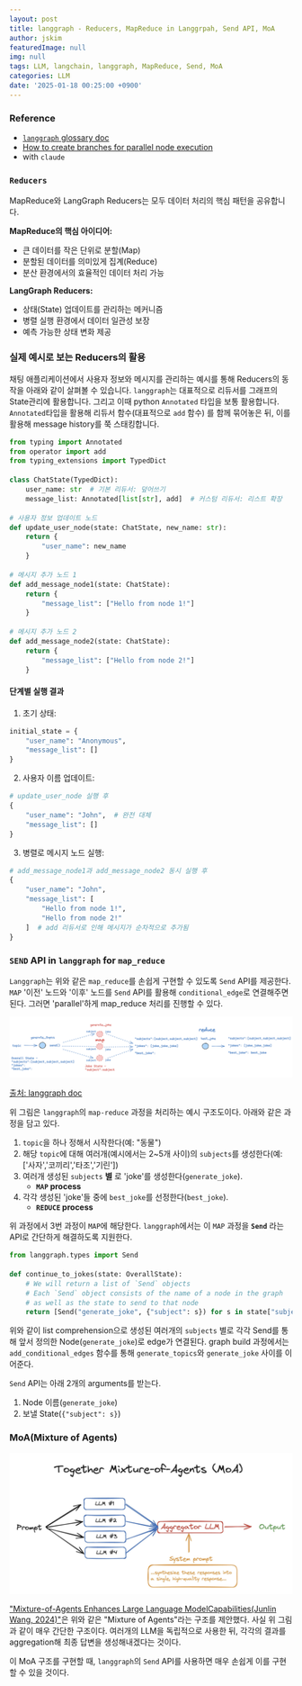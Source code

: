 ```yaml
---
layout: post
title: langgraph - Reducers, MapReduce in Langgrpah, Send API, MoA
author: jskim
featuredImage: null
img: null
tags: LLM, langchain, langgraph, MapReduce, Send, MoA
categories: LLM
date: '2025-01-18 00:25:00 +0900'
---
```


### Reference
- [`langgraph` glossary doc](https://langchain-ai.github.io/langgraph/concepts/low_level/#reducers)
- [How to create branches for parallel node execution](https://langchain-ai.github.io/langgraph/how-tos/branching/)
- with `claude`

### `Reducers`
MapReduce와 LangGraph Reducers는 모두 데이터 처리의 핵심 패턴을 공유합니다.

**MapReduce의 핵심 아이디어:**
- 큰 데이터를 작은 단위로 분할(Map)
- 분할된 데이터를 의미있게 집계(Reduce)
- 분산 환경에서의 효율적인 데이터 처리 가능

**LangGraph Reducers:**
- 상태(State) 업데이트를 관리하는 메커니즘
- 병렬 실행 환경에서 데이터 일관성 보장
- 예측 가능한 상태 변화 제공

### 실제 예시로 보는 Reducers의 활용

채팅 애플리케이션에서 사용자 정보와 메시지를 관리하는 예시를 통해 Reducers의 동작을 아래와 같이 살펴볼 수 있습니다.
`langgraph`는 대표적으로 리듀서를 그래프의 State관리에 활용합니다. 그리고 이때 python `Annotated` 타입을 보통 활용합니다.
`Annotated`타입을 활용해 리듀서 함수(대표적으로 `add` 함수) 를 함께 묶어놓은 뒤, 이를 활용해 message history를 쭉 스태킹합니다.

```python
from typing import Annotated
from operator import add
from typing_extensions import TypedDict

class ChatState(TypedDict):
    user_name: str  # 기본 리듀서: 덮어쓰기
    message_list: Annotated[list[str], add]  # 커스텀 리듀서: 리스트 확장

# 사용자 정보 업데이트 노드
def update_user_node(state: ChatState, new_name: str):
    return {
        "user_name": new_name
    }

# 메시지 추가 노드 1
def add_message_node1(state: ChatState):
    return {
        "message_list": ["Hello from node 1!"]
    }

# 메시지 추가 노드 2
def add_message_node2(state: ChatState):
    return {
        "message_list": ["Hello from node 2!"]
    }
```

#### 단계별 실행 결과

1. 초기 상태:
```python
initial_state = {
    "user_name": "Anonymous",
    "message_list": []
}
```

2. 사용자 이름 업데이트:
```python
# update_user_node 실행 후
{
    "user_name": "John",  # 완전 대체
    "message_list": []
}
```

3. 병렬로 메시지 노드 실행:
```python
# add_message_node1과 add_message_node2 동시 실행 후
{
    "user_name": "John",
    "message_list": [
        "Hello from node 1!",
        "Hello from node 2!"
    ]  # add 리듀서로 인해 메시지가 순차적으로 추가됨
}
```

### `SEND` API in `langgraph` for `map_reduce`

`Langgraph`는 위와 같은 `map_reduce`를 손쉽게 구현할 수 있도록 `Send` API를 제공한다.
`MAP` '이전' 노드와 '이후' 노드를 `Send` API를 활용해 `conditional_edge`로 연결해주면 된다.
그러면 'parallel'하게 map_reduce 처리를 진행할 수 있다.

<img src="../assets/img/llm/langgraph_mapreduce.png" alt="Wrong Path">

[출처: langgraph doc](https://langchain-ai.github.io/langgraph/how-tos/map-reduce/)

위 그림은 `langgraph`의 `map-reduce` 과정을 처리하는 예시 구조도이다.
아래와 같은 과정을 담고 있다.

1. `topic`을 하나 정해서 시작한다(예: "동물")
2. 해당 `topic`에 대해 여러개(예시에서는 2~5개 사이)의 `subjects`를 생성한다(예: ['사자','코끼리','타조','기린'])
3. 여러개 생성된 `subjects` **별** 로 'joke'를 생성한다(`generate_joke`).
    - **`MAP` process**
4. 각각 생성된 'joke'들 중에 `best_joke`를 선정한다(`best_joke`).
    - **`REDUCE` process**

위 과정에서 3번 과정이 `MAP`에 해당한다. `langgraph`에서는 이 `MAP` 과정을 **`Send`** 라는 API로 간단하게 해결하도록 지원한다.

```python
from langgraph.types import Send

def continue_to_jokes(state: OverallState):
    # We will return a list of `Send` objects
    # Each `Send` object consists of the name of a node in the graph
    # as well as the state to send to that node
    return [Send("generate_joke", {"subject": s}) for s in state["subjects"]]
```

위와 같이 list comprehension으로 생성된 여러개의 `subjects` 별로 각각 Send를 통해 앞서 정의한 Node(`generate_joke`)로 edge가 연결된다.
graph build 과정에서는 `add_conditional_edges` 함수를 통해 `generate_topics`와 `generate_joke` 사이를 이어준다.

`Send` API는 아래 2개의 arguments를 받는다.

1. Node 이름(`generate_joke`)
2. 보낼 State(`{"subject": s}`)

### MoA(Mixture of Agents)

<img src="../assets/img/llm/moa_architecture.png" alt="Wrong Path">

["Mixture-of-Agents Enhances Large Language ModelCapabilities(Junlin Wang, 2024)"](https://arxiv.org/pdf/2406.04692)은 위와 같은 "Mixture of Agents"라는 구조를 제안했다. 사실 위 그림과 같이 매우 간단한 구조이다. 여러개의 LLM을 독립적으로 사용한 뒤, 각각의 결과를 aggregation해 최종 답변을 생성해내겠다는 것이다.

이 MoA 구조를 구현할 때, `langgraph`의 `Send` API를 사용하면 매우 손쉽게 이를 구현할 수 있을 것이다.